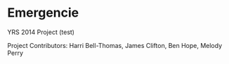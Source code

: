 Emergencie
==========

YRS 2014 Project (test)

Project Contributors: Harri Bell-Thomas, James Clifton, Ben Hope, Melody Perry
